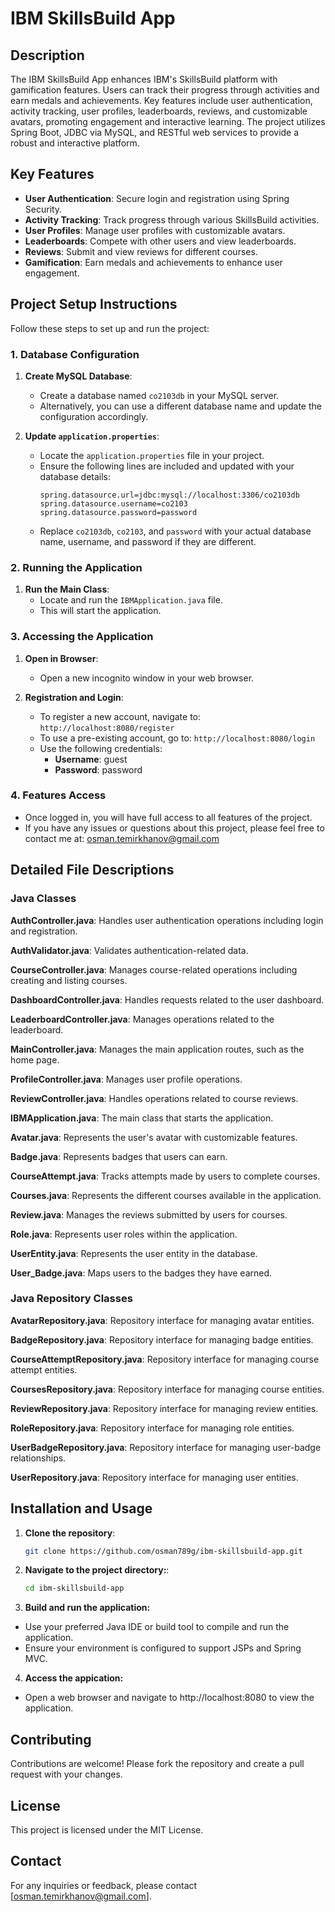 # IBM SkillsBuild App

## Description
The IBM SkillsBuild App enhances IBM's SkillsBuild platform with gamification features. Users can track their progress through activities and earn medals and achievements. Key features include user authentication, activity tracking, user profiles, leaderboards, reviews, and customizable avatars, promoting engagement and interactive learning. The project utilizes Spring Boot, JDBC via MySQL, and RESTful web services to provide a robust and interactive platform.

## Key Features
- **User Authentication**: Secure login and registration using Spring Security.
- **Activity Tracking**: Track progress through various SkillsBuild activities.
- **User Profiles**: Manage user profiles with customizable avatars.
- **Leaderboards**: Compete with other users and view leaderboards.
- **Reviews**: Submit and view reviews for different courses.
- **Gamification**: Earn medals and achievements to enhance user engagement.

## Project Setup Instructions
Follow these steps to set up and run the project:

### 1. Database Configuration
1. **Create MySQL Database**:
   - Create a database named `co2103db` in your MySQL server.
   - Alternatively, you can use a different database name and update the configuration accordingly.

2. **Update `application.properties`**:
   - Locate the `application.properties` file in your project.
   - Ensure the following lines are included and updated with your database details:
     ```
     spring.datasource.url=jdbc:mysql://localhost:3306/co2103db
     spring.datasource.username=co2103
     spring.datasource.password=password
     ```
   - Replace `co2103db`, `co2103`, and `password` with your actual database name, username, and password if they are different.

### 2. Running the Application
1. **Run the Main Class**:
   - Locate and run the `IBMApplication.java` file.
   - This will start the application.

### 3. Accessing the Application
1. **Open in Browser**:
   - Open a new incognito window in your web browser.

2. **Registration and Login**:
   - To register a new account, navigate to: `http://localhost:8080/register`
   - To use a pre-existing account, go to: `http://localhost:8080/login`
   - Use the following credentials:
     - **Username**: guest
     - **Password**: password

### 4. Features Access
- Once logged in, you will have full access to all features of the project.
- If you have any issues or questions about this project, please feel free to contact me at: osman.temirkhanov@gmail.com

## Detailed File Descriptions
### Java Classes
**AuthController.java**:
Handles user authentication operations including login and registration.

**AuthValidator.java**:
Validates authentication-related data.

**CourseController.java**:
Manages course-related operations including creating and listing courses.

**DashboardController.java**:
Handles requests related to the user dashboard.

**LeaderboardController.java**:
Manages operations related to the leaderboard.

**MainController.java**:
Manages the main application routes, such as the home page.

**ProfileController.java**:
Manages user profile operations.

**ReviewController.java**:
Handles operations related to course reviews.

**IBMApplication.java**:
The main class that starts the application.

**Avatar.java**:
Represents the user's avatar with customizable features.

**Badge.java**:
Represents badges that users can earn.

**CourseAttempt.java**:
Tracks attempts made by users to complete courses.

**Courses.java**:
Represents the different courses available in the application.

**Review.java**:
Manages the reviews submitted by users for courses.

**Role.java**:
Represents user roles within the application.

**UserEntity.java**:
Represents the user entity in the database.

**User_Badge.java**:
Maps users to the badges they have earned.

### Java Repository Classes

**AvatarRepository.java**:
Repository interface for managing avatar entities.

**BadgeRepository.java**:
Repository interface for managing badge entities.

**CourseAttemptRepository.java**:
Repository interface for managing course attempt entities.

**CoursesRepository.java**:
Repository interface for managing course entities.

**ReviewRepository.java**:
Repository interface for managing review entities.

**RoleRepository.java**:
Repository interface for managing role entities.

**UserBadgeRepository.java**:
Repository interface for managing user-badge relationships.

**UserRepository.java**:
Repository interface for managing user entities.


## Installation and Usage
1. **Clone the repository**:
   ```sh
   git clone https://github.com/osman789g/ibm-skillsbuild-app.git

2. **Navigate to the project directory:**:
   ```sh
   cd ibm-skillsbuild-app

3. **Build and run the application:**
 - Use your preferred Java IDE or build tool to compile and run the application.
 - Ensure your environment is configured to support JSPs and Spring MVC.

4. **Access the appication:**
 - Open a web browser and navigate to http://localhost:8080 to view the application.

## Contributing
Contributions are welcome! Please fork the repository and create a pull request with your changes.

## License
This project is licensed under the MIT License.

## Contact
For any inquiries or feedback, please contact [osman.temirkhanov@gmail.com].
